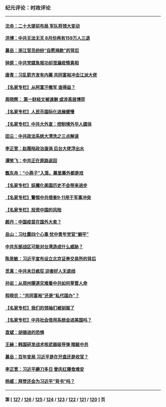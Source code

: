 ### 纪元评论：时政评论
---
#### [沈舟：二十大提前布局 军队将领大变动](../../pages/nsc1025/n13215036.md) 
#### [洪博：中共无法无天 8月份再有159万人三退](../../pages/nsc1025/n13213910.md) 
#### [慕岳：浙江官员纷纷“自愿捐款”的背后](../../pages/nsc1025/n13213260.md) 
#### [钟原：中共党媒急报功却泄漏疫情真相](../../pages/nsc1025/n13212899.md) 
#### [唐青：习乱箭齐发有内幕 共同富裕冲击江派大佬](../../pages/nsc1025/n13212551.md) 
#### [【名家专栏】从阿富汗撤军 谁得益？](../../pages/nsc1025/n13211997.md) 
#### [周晓辉： 第一财经文被速删 或涉高层博弈](../../pages/nsc1025/n13212294.md) 
#### [【名家专栏】人民币国际化进展缓慢](../../pages/nsc1025/n13212061.md) 
#### [【名家专栏】中共大外宣：控制境外华人媒体](../../pages/nsc1025/n13212035.md) 
#### [田云：中共政法系统大清洗之三点解读](../../pages/nsc1025/n13211062.md) 
#### [李正宽：赵薇陷政治漩涡 后台大佬浮出水](../../pages/nsc1025/n13211204.md) 
#### [谭笑飞：中共正在原路返回](../../pages/nsc1025/n13211145.md) 
#### [甑东舟：“小燕子”入笼，幕里幕外都是戏](../../pages/nsc1025/n13210862.md) 
#### [【名家专栏】妖魔化美国历史不会带来进步](../../pages/nsc1025/n13210198.md) 
#### [【名家专栏】警惕中共借鉴9‧11用于军事冲突](../../pages/nsc1025/n13210307.md) 
#### [【名家专栏】投资中国的风险](../../pages/nsc1025/n13210304.md) 
#### [颜丹：中国疫苗在国外大卖？](../../pages/nsc1025/n13210768.md) 
#### [岳山：习吐露四个心事 忧中青年党官“躺平”](../../pages/nsc1025/n13206959.md) 
#### [中共东部战区可能对台湾造成什么威胁？](../../pages/nsc1025/n13209445.md) 
#### [陈思敏：习近平宣布设立北京证券交易所的背后](../../pages/nsc1025/n13209947.md) 
#### [觅真：中共末日疯狂 迫害好人无底线](../../pages/nsc1025/n13209658.md) 
#### [孙岩：从郑州隧道灾难看中共如何草菅人命](../../pages/nsc1025/n13209051.md) 
#### [程晓农：“共同富裕”还是“私代国办”？](../../pages/nsc1025/n13208942.md) 
#### [【名家专栏】我们的领袖们被驯服了](../../pages/nsc1025/n13208361.md) 
#### [【名家专栏】中共社会信用系统会进美国吗？](../../pages/nsc1025/n13208338.md) 
#### [袁斌：胡锡进的恐惧](../../pages/nsc1025/n13207610.md) 
#### [王赫：韩国研发战术核武器级导弹 暗敲中共](../../pages/nsc1025/n13207465.md) 
#### [慕岳：百年变局 习近平是在开盘还是收官？](../../pages/nsc1025/n13206516.md) 
#### [李正宽：习近平磨刀多日 曾庆红寝食难安](../../pages/nsc1025/n13206153.md) 
#### [杨威：拜登还会为习近平“背书”吗？](../../pages/nsc1025/n13206546.md) 

---
#### 第 [ [127](./127.md) / [126](./126.md) / [125](./125.md) / [124](./124.md) / [123](./123.md) / [122](./122.md) / [121](./121.md) / [120](./120.md) ] 页
